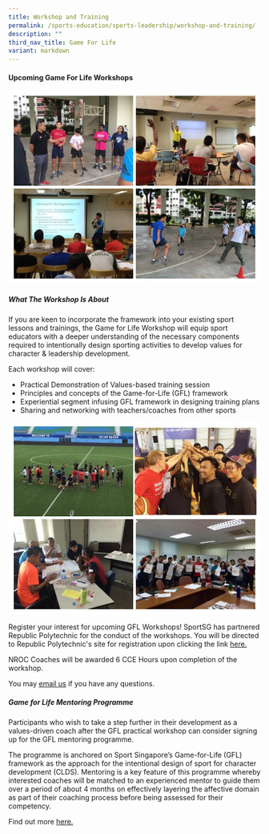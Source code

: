 ```yaml
---
title: Workshop and Training
permalink: /sports-education/sports-leadership/workshop-and-training/
description: ""
third_nav_title: Game For Life
variant: markdown
---
```

#### **Upcoming Game For Life Workshops**

![Image1](/images/Sport%20Education/Sports%20Leadership/Game%20For%20Life/Workshop%20and%20Training/image1.jpeg)

##### **What The Workshop Is About**

If you are keen to incorporate the framework into your existing sport lessons and trainings, the Game for Life Workshop will equip sport educators with a deeper understanding of the necessary components required to intentionally design sporting activities to develop values for character & leadership development.

Each workshop will cover: 

* Practical Demonstration of Values-based training session
* Principles and concepts of the Game-for-Life (GFL) framework
* Experiential segment infusing GFL framework in designing training plans
* Sharing and networking with teachers/coaches from other sports


![Image2](/images/Sport%20Education/Sports%20Leadership/Game%20For%20Life/Workshop%20and%20Training/image2.jpeg)

Register your interest for upcoming GFL Workshops! SportSG has partnered Republic Polytechnic for the conduct of the workshops. You will be directed to Republic Polytechnic's site for registration upon clicking the link [here.](https://stms.polite.edu.sg/student/ihlcourse/detail/e076c9f6-b82a-4396-adda-9c8cbae2df64)

NROC Coaches will be awarded 6 CCE Hours upon completion of the workshop.

You may [email us](mailto:eliza_sr_tan@sport.gov.sg) if you have any questions.

##### **Game for Life Mentoring Programme**

Participants who wish to take a step further in their development as a values-driven coach after the GFL practical workshop can consider signing up for the GFL mentoring programme. 

The programme is anchored on Sport Singapore’s Game-for-Life (GFL) framework as the approach for the intentional design of sport for character development (CLDS). Mentoring is a key feature of this programme whereby interested coaches will be matched to an experienced mentor to guide them over a period of about 4 months on effectively layering the affective domain as part of their coaching process before being assessed for their competency.

Find out more [here.](https://coachsg.sportsingapore.gov.sg/game-for-life-mentoring) 